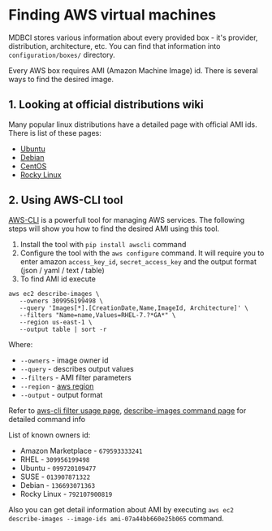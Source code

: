 # Finding AWS virtual machines
MDBCI stores various information about every provided box - it's provider, distribution, architecture, etc.
You can find that information into `configuration/boxes/` directory.

Every AWS box requires AMI (Amazon Machine Image) id. There is several ways to find the desired image.

## 1. Looking at official distributions wiki
Many popular linux distributions have a detailed page with official AMI ids. There is list of these pages:
- [Ubuntu](https://cloud-images.ubuntu.com/locator/ec2/)
- [Debian](https://wiki.debian.org/Cloud/AmazonEC2Image)
- [CentOS](https://wiki.centos.org/Cloud/AWS)
- [Rocky Linux](https://rockylinux.org/cloud-images)

## 2. Using AWS-CLI tool
[AWS-CLI](https://aws.amazon.com/cli/) is a powerfull tool for managing AWS services.
The following steps will show you how to find the desired AMI using this tool.
1. Install the tool with `pip install awscli` command
2. Configure the tool with the `aws configure` command. It will require you to enter amazon `access_key_id`,
`secret_access_key` and the output format (json / yaml / text / table)
3. To find AMI id execute
```shell
aws ec2 describe-images \
   --owners 309956199498 \
   --query 'Images[*].[CreationDate,Name,ImageId, Architecture]' \
   --filters "Name=name,Values=RHEL-7.?*GA*" \
   --region us-east-1 \
   --output table | sort -r
```
Where:
- `--owners` - image owner id
- `--query` - describes output values
- `--filters` - AMI filter parameters
- `--region` - [aws region](https://docs.aws.amazon.com/AmazonRDS/latest/UserGuide/Concepts.RegionsAndAvailabilityZones.html)
- `--output` - output format

Refer to [aws-cli filter usage page](https://docs.aws.amazon.com/cli/latest/userguide/cli-usage-filter.html),
[describe-images command page](https://awscli.amazonaws.com/v2/documentation/api/latest/reference/ec2/describe-images.html)
for detailed command info

List of known owners id:
- Amazon Marketplace - `679593333241`
- RHEL - `309956199498`
- Ubuntu - `099720109477`
- SUSE - `013907871322`
- Debian - `136693071363`
- Rocky Linux - `792107900819`

Also you can get detail information about AMI by executing `aws ec2 describe-images --image-ids ami-07a44bb660e25b065` command.
